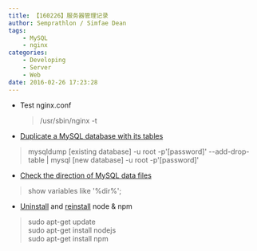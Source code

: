 ```yaml
---
title: 【160226】服务器管理记录
author: Semprathlon / Simfae Dean
tags:
	- MySQL
	- nginx
categories:
	- Developing
	- Server
	- Web
date: 2016-02-26 17:23:28
---
```

- Test nginx.conf  

	> /usr/sbin/nginx -t

- [Duplicate a MySQL database with its tables](http://yinpeng.blog.51cto.com/87354/44007)
> mysqldump [existing database] -u root -p'[password]' --add-drop-table | mysql [new database] -u root -p'[password]'

- [Check the direction of MySQL data files](http://haowen.blog.51cto.com/3486731/1274721)
> show variables like '%dir%';

- [Uninstall](http://www.jianshu.com/p/37818047799d) and [reinstall](http://howtonode.org/how-to-install-nodejs) node & npm
> sudo apt-get update  
> sudo apt-get install nodejs  
> sudo apt-get install npm  